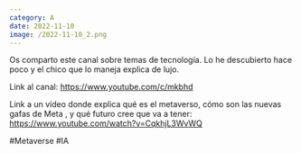 ```yaml
--- 
category: A 
date: 2022-11-10 
image: /2022-11-10_2.png 
--- 
```


Os comparto este canal sobre temas de tecnología. Lo he descubierto hace poco y el chico que lo maneja explica de lujo. 

Link al canal: https://www.youtube.com/c/mkbhd

Link a un vídeo donde explica qué es el metaverso, cómo son las nuevas gafas de Meta , y qué futuro cree que va a tener:  https://www.youtube.com/watch?v=CqkhjL3WvWQ

#Metaverse #IA